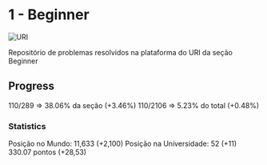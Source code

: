 # 1 - Beginner

![URI](https://dka575ofm4ao0.cloudfront.net/pages-transactional_logos/retina/9144/Rl1qxNZhT5u7Bii1tesO)

Repositório de problemas resolvidos na plataforma do URI da seção Beginner

## Progress

110/289 => 38.06% da seção (+3.46%)
110/2106 => 5.23% do total (+0.48%)

### Statistics

Posição no Mundo: 11,633 (+2,100)
Posição na Universidade: 52 (+11)
330.07 pontos (+28,53)